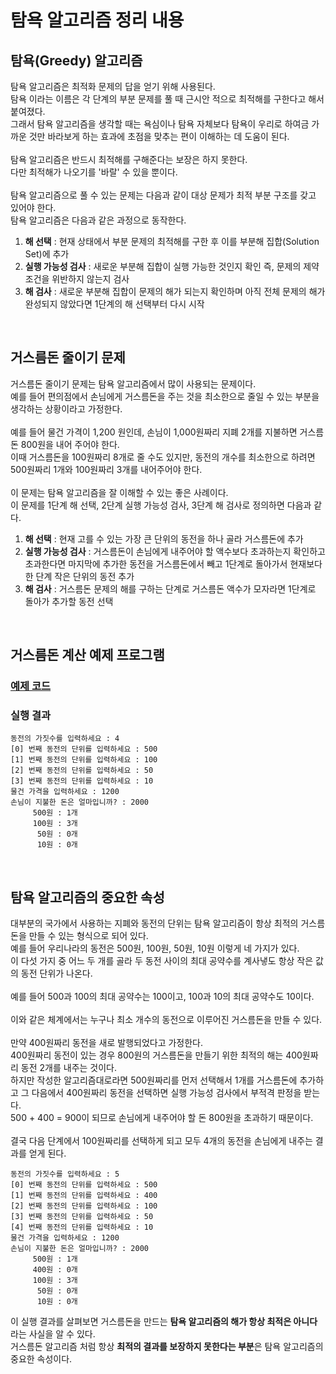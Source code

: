 # 탐욕 알고리즘 정리 내용

## 탐욕(Greedy) 알고리즘
탐욕 알고리즘은 최적화 문제의 답을 얻기 위해 사용된다.
<br>
탐욕 이라는 이름은 각 단계의 부분 문제를 풀 때 근시안 적으로 최적해를 구한다고 해서 붙여졌다.
<br>
그래서 탐욕 알고리즘을 생각할 때는 욕심이나 탐욕 자체보다 탐욕이 우리로 하여금 가까운 것만 바라보게 하는 효과에 초점을 맞추는 편이 이해하는 데 도움이 된다.
<br>
<br>
탐욕 알고리즘은 반드시 최적해를 구해준다는 보장은 하지 못한다.
<br>
다만 최적해가 나오기를 '바랄' 수 있을 뿐이다.
<br>
<br>
탐욕 알고리즘으로 풀 수 있는 문제는 다음과 같이 대상 문제가 최적 부분 구조를 갖고 있어야 한다.
<br>
탐욕 알고리즘은 다음과 같은 과정으로 동작한다.
1. <b>해 선택</b> : 현재 상태에서 부분 문제의 최적해를 구한 후 이를 부분해 집합(Solution Set)에 추가
2. <b>실행 가능성 검사</b> : 새로운 부분해 집합이 실행 가능한 것인지 확인 즉, 문제의 제약 조건을 위반하지 않는지 검사
3. <b>해 검사</b> : 새로운 부분해 집합이 문제의 해가 되는지 확인하며 아직 전체 문제의 해가 완성되지 않았다면 1단계의 해 선택부터 다시 시작

<br>

## 거스름돈 줄이기 문제
거스름돈 줄이기 문제는 탐욕 알고리즘에서 많이 사용되는 문제이다.
<br>
예를 들어 편의점에서 손님에게 거스름돈을 주는 것을 최소한으로 줄일 수 있는 부분을 생각하는 상황이라고 가정한다.
<br>
<br>
예를 들어 물건 가격이 1,200 원인데, 손님이 1,000원짜리 지폐 2개를 지불하면 거스름돈 800원을 내어 주어야 한다.
<br>
이때 거스름돈을 100원짜리 8개로 줄 수도 있지만, 동전의 개수를 최소한으로 하려면 500원짜리 1개와 100원짜리 3개를 내어주어야 한다.
<br>
<br>
이 문제는 탐욕 알고리즘을 잘 이해할 수 있는 좋은 사례이다.
<br>
이 문제를 1단계 해 선택, 2단계 실행 가능성 검사, 3단계 해 검사로 정의하면 다음과 같다.
1. <b>해 선택</b> : 현재 고를 수 있는 가장 큰 단위의 동전을 하나 골라 거스름돈에 추가
2. <b>실행 가능성 검사</b> : 거스름돈이 손님에게 내주어야 할 액수보다 초과하는지 확인하고 초과한다면 마지막에 추가한 동전을 거스름돈에서 빼고 1단계로 돌아가서 현재보다 한 단계 작은 단위의 동전 추가
3. <b>해 검사</b> : 거스름돈 문제의 해를 구하는 단계로 거스름돈 액수가 모자라면 1단계로 돌아가 추가할 동전 선택

<br>

## 거스름돈 계산 예제 프로그램

### [예제 코드](https://github.com/JeHeeYu/Algorithm/blob/main/Greedy/Change.c)

### 실행 결과

```
동전의 가짓수를 입력하세요 : 4
[0] 번째 동전의 단위를 입력하세요 : 500
[1] 번째 동전의 단위를 입력하세요 : 100
[2] 번째 동전의 단위를 입력하세요 : 50
[3] 번째 동전의 단위를 입력하세요 : 10
물건 가격을 입력하세요 : 1200
손님이 지불한 돈은 얼마입니까? : 2000
     500원 : 1개
     100원 : 3개
      50원 : 0개
      10원 : 0개
```

<br>

## 탐욕 알고리즘의 중요한 속성
대부분의 국가에서 사용하는 지폐와 동전의 단위는 탐욕 알고리즘이 항상 최적의 거스름돈을 만들 수 있는 형식으로 되어 있다.
<br>
예를 들어 우리나라의 동전은 500원, 100원, 50원, 10원 이렇게 네 가지가 있다.
<br>
이 다섯 가지 중 어느 두 개를 골라 두 동전 사이의 최대 공약수를 계사냏도 항상 작은 값의 동전 단위가 나온다.
<br>
<br>
예를 들어 500과 100의 최대 공약수는 100이고, 100과 10의 최대 공약수도 10이다.
<br>
<br>
이와 같은 체계에서는 누구나 최소 개수의 동전으로 이루어진 거스름돈을 만들 수 있다.
<br>
<br>
만약 400원짜리 동전을 새로 발행되었다고 가정한다.
<br>
400원짜리 동전이 있는 경우 800원의 거스름돈을 만들기 위한 최적의 해는 400원짜리 동전 2개를 내주는 것이다.
<br>
하지만 작성한 알고리즘대로라면 500원짜리를 먼저 선택해서 1개를 거스름돈에 추가하고 그 다음에서 400원짜리 동전을 선택하면 실행 가능성 검사에서 부적격 판정을 받는다.
<br>
500 + 400 = 900이 되므로 손님에게 내주어야 할 돈 800원을 초과하기 때문이다.
<br>
<br>
결국 다음 단계에서 100원짜리를 선택하게 되고 모두 4개의 동전을 손님에게 내주는 결과를 얻게 된다.

```
동전의 가짓수를 입력하세요 : 5
[0] 번째 동전의 단위를 입력하세요 : 500
[1] 번째 동전의 단위를 입력하세요 : 400
[2] 번째 동전의 단위를 입력하세요 : 100
[3] 번째 동전의 단위를 입력하세요 : 50
[4] 번째 동전의 단위를 입력하세요 : 10
물건 가격을 입력하세요 : 1200
손님이 지불한 돈은 얼마입니까? : 2000
     500원 : 1개
     400원 : 0개
     100원 : 3개
      50원 : 0개
      10원 : 0개
```

이 실행 결과를 살펴보면 거스름돈을 만드는 **탐욕 알고리즘의 해가 항상 최적은 아니다** 라는 사실을 알 수 있다.
<br>
거스름돈 알고리즘 처럼 항상 **최적의 결과를 보장하지 못한다는 부분**은 탐욕 알고리즘의 중요한 속성이다.
